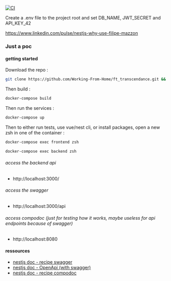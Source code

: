 [![CI](https://github.com/ggjulio/poc_dockerize_nestjs/actions/workflows/ci.yml/badge.svg)](https://github.com/ggjulio/poc_dockerize_nestjs/actions/workflows/ci.yml)

Create a .env file to the project root and set DB_NAME, JWT_SECRET and API_KEY_42

https://www.linkedin.com/pulse/nestjs-why-use-filipe-mazzon

### Just a poc

#### getting started
Download the repo :
```bash
git clone https://github.com/Working-From-Home/ft_transcendance.git && cd ft_transcendence
```
Then build :
```bash
docker-compose build
```
Then run the services :
```bash
docker-compose up
```
Then to either run tests, use vue/nest cli, or install packages,
open a new zsh in one of the container :
```bash
docker-compose exec frontend zsh
```
```bash
docker-compose exec backend zsh
```


###### access the backend api
- http://localhost:3000/
###### access the swagger
- http://localhost:3000/api
###### access compodoc (just for testing how it works, maybe useless for api endpoints because of swagger)
- http://localhost:8080

#### ressources 
- [nestjs doc - recipe swagger](https://docs.nestjs.com/openapi/introduction)
- [nestjs doc - OpenApi (with swagger)](https://docs.nestjs.com/openapi/introduction)
- [nestjs doc - recipe compodoc](https://docs.nestjs.com/recipes/documentation)

